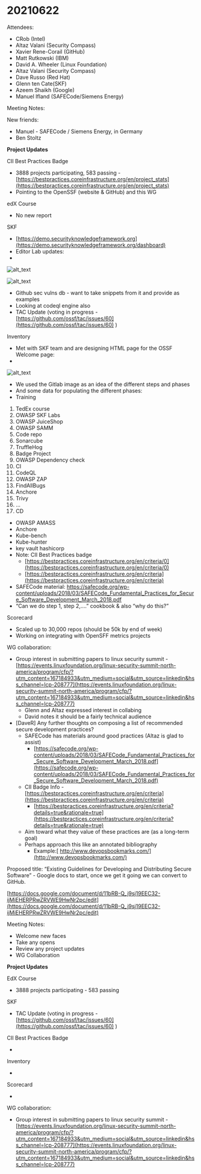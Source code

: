 # 20210622

Attendees:

* CRob (Intel)
* Altaz Valani (Security Compass)
* Xavier Rene-Corail (GitHub)
* Matt Rutkowski (IBM)
* David A. Wheeler (Linux Foundation)
* Altaz Valani (Security Compass)
* Dave Russo (Red Hat)
* Glenn ten Cate(SKF)
* Azeem Shaikh (Google)
* Manuel Ifland (SAFECode/Siemens Energy)

Meeting Notes:

New friends:

* Manuel - SAFECode / Siemens Energy, in Germany
* Ben Stoltz

**Project Updates**

CII Best Practices Badge

*  3888 projects participating, 583 passing - [https://bestpractices.coreinfrastructure.org/en/project_stats](https://bestpractices.coreinfrastructure.org/en/project_stats)
*  Pointing to the OpenSSF (website & GitHub) and this WG

edX Course

*  No new report

SKF

* [https://demo.securityknowledgeframework.org](https://demo.securityknowledgeframework.org/dashboard)
*  Editor Lab updates:
* 

![alt_text](./assets/skfeditor1.png)

![alt_text](./assets/skfeditor2.png)

* Github sec vulns db - want to take snippets from it and provide as examples
* Looking at codeql engine also
* TAC Update (voting in progress - [https://github.com/ossf/tac/issues/60](https://github.com/ossf/tac/issues/60) )

Inventory

* Met with SKF team and are designing HTML page for the OSSF Welcome page:
* 

![alt_text](./assets/owaspdiagram.png)

* We used the Gitlab image as an idea of the different steps and phases
* And some data for populating the different phases:
* Training
1. TedEx course
2. OWASP SKF Labs
3. OWASP JuiceShop
4. OWASP SAMM
1. Code repo
1. Sonarcube
2. TruffleHog
3. Badge Project
4. OWASP Dependency check
1. CI 
1. CodeQL
2. OWASP ZAP
3. FindAllBugs
4. Anchore
5. Trivy
6. ...
1. CD
* OWASP AMASS
* Anchore
* Kube-bench
* Kube-hunter
* key vault hashicorp
* Note: CII Best Practices badge
    * [https://bestpractices.coreinfrastructure.org/en/criteria/0](https://bestpractices.coreinfrastructure.org/en/criteria/0)
    * [https://bestpractices.coreinfrastructure.org/en/criteria](https://bestpractices.coreinfrastructure.org/en/criteria)
* SAFECode material: https://safecode.org/wp-content/uploads/2018/03/SAFECode_Fundamental_Practices_for_Secure_Software_Development_March_2018.pdf
* “Can we do step 1, step 2,....” cookbook & also “why do this?”

Scorecard

*  Scaled up to 30,000 repos (should be 50k by end of week)
* Working on integrating with OpenSFF metrics projects

WG collaboration:

*  Group interest in submitting papers to linux security summit - [https://events.linuxfoundation.org/linux-security-summit-north-america/program/cfp/?utm_content=167184933&utm_medium=social&utm_source=linkedin&hss_channel=lcp-208777](https://events.linuxfoundation.org/linux-security-summit-north-america/program/cfp/?utm_content=167184933&utm_medium=social&utm_source=linkedin&hss_channel=lcp-208777) 
    * Glenn and Altaz expressed interest in collabing
    * David notes it should be a fairly technical audience
*  [DaveR] Any further thoughts on composing a list of recommended secure development practices? 
    * SAFECode has materials around good practices (Altaz is glad to assist)
        * [https://safecode.org/wp-content/uploads/2018/03/SAFECode_Fundamental_Practices_for_Secure_Software_Development_March_2018.pdf](https://safecode.org/wp-content/uploads/2018/03/SAFECode_Fundamental_Practices_for_Secure_Software_Development_March_2018.pdf)
    * CII Badge Info - [https://bestpractices.coreinfrastructure.org/en/criteria](https://bestpractices.coreinfrastructure.org/en/criteria)
        * [https://bestpractices.coreinfrastructure.org/en/criteria?details=true&rationale=true](https://bestpractices.coreinfrastructure.org/en/criteria?details=true&rationale=true)
    * Aim toward what they value of these practices are (as a long-term goal)
    * Perhaps approach this like an annotated bibliography 
        * Example:[ http://www.devopsbookmarks.com/](http://www.devopsbookmarks.com/)

Proposed title: “Existing Guidelines for Developing and Distributing Secure Software” - Google docs to start, once we get it going we can convert to GitHub.

[https://docs.google.com/document/d/11bRB-Q_j9sj19EEC32-ijMiEHERPRwZRVWE9HwNr2pc/edit](https://docs.google.com/document/d/11bRB-Q_j9sj19EEC32-ijMiEHERPRwZRVWE9HwNr2pc/edit)

Meeting Notes:

* Welcome new faces
* Take any opens
* Review any project updates
* WG Collaboration

**Project Updates**

EdX Course

* 3888 projects participating - 583 passing  

SKF

*  TAC Update (voting in progress - [https://github.com/ossf/tac/issues/60](https://github.com/ossf/tac/issues/60) )

CII Best Practices Badge

*  

Inventory

*  

Scorecard

*  

WG collaboration:

*  Group interest in submitting papers to linux security summit - [https://events.linuxfoundation.org/linux-security-summit-north-america/program/cfp/?utm_content=167184933&utm_medium=social&utm_source=linkedin&hss_channel=lcp-208777](https://events.linuxfoundation.org/linux-security-summit-north-america/program/cfp/?utm_content=167184933&utm_medium=social&utm_source=linkedin&hss_channel=lcp-208777) 
